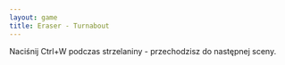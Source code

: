 ```yaml
---
layout: game
title: Eraser - Turnabout
---
```


Naciśnij Ctrl+W podczas strzelaniny - przechodzisz do następnej 
sceny.
